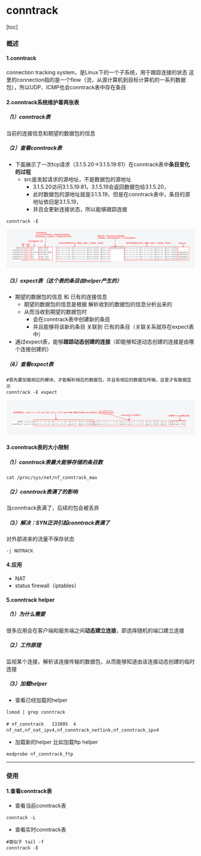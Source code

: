 # conntrack

[toc]

### 概述

#### 1.conntrack
connection tracking system，是Linux下的一个子系统，用于跟踪连接的状态
这里的connection指的是一个flow（流，从源计算机到目标计算机的一系列数据包），所以UDP、ICMP也会conntrack表中存在条目

#### 2.conntrack系统维护着两张表

##### （1）conntrack表
当前的连接信息和期望的数据包的信息

##### （2）查看conntrack表
* 下面展示了一次tcp请求（3.1.5.20->3.1.5.19:81）在conntrack表中**条目变化的过程**
  * src是发起请求的源地址，不是数据包的源地址
    * 3.1.5.20访问3.1.5.19:81，3.1.5.19会返回数据包给3.1.5.20，
    * 此时数据包的源地址就是3.1.5.19，但是在conntrack表中，条目的源地址依旧是3.1.5.19，
    * 并且会更新连接状态，所以能够跟踪连接
```shell
conntrack -E
```

![](./imgs/conntrack_01.png)

##### （3）expect表（这个表的条目由helper产生的）
* 期望的数据包的信息 和 已有的连接信息
  * 期望的数据包的信息是根据 解析收到的数据包的信息分析出来的
  * 从而当收到期望的数据包时
    * 会在conntrack表中创建新的条目
    * 并且能够将该新的条目 关联到 已有的条目（关联关系就存在expect表中）
* 通过expect表，能够**跟踪动态创建的连接**（即能够知道动态创建的连接是由哪个连接创建的）

##### （4）查看expect表
```shell
#首先要加载相应的模块，才能解析相应的数据包，并且有相应的数据包传输，这里才有数据显示
conntrack -E expect
```
![](./imgs/conntrack_02.png)

#### 3.conntrack表的大小限制

##### （1）conntrack表最大能够存储的条目数
```shell
cat /proc/sys/net/nf_conntrack_max
```

##### （2）conntrack表满了的影响
当conntrack表满了，后续的包会被丢弃

##### （3）解决：SYN泛洪引起conntrack表满了
对外部进来的流量不保存状态
```shell
-j NOTRACK
```

#### 4.应用
* NAT
* status firewall（iptables）

#### 5.conntrack helper

##### （1）为什么需要
很多应用会在客户端和服务端之间**动态建立连接**，即选择随机的端口建立连接

##### （2）工作原理
监视某个连接，解析该连接传输的数据包，从而能够知道由该连接动态创建的临时连接

##### （3）加载helper

* 查看已经加载的helper

```shell
lsmod | grep conntrack

# nf_conntrack   133095  4 nf_nat,nf_nat_ipv4,nf_conntrack_netlink,nf_conntrack_ipv4
```

* 加载新的helper
比如加载ftp helper
```shell
modprobe nf_conntrack_ftp
```

***

### 使用

#### 1.查看conntrack表
* 查看当前conntrack表
```shell
conntack -L
```

* 查看实时conntrack表
```shell
#类似于 tail -f
conntrack -E
```

